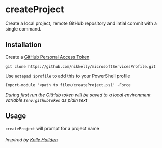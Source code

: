 # createProject
Create a local project, remote GitHub repository and intial commit with a single command. 

## Installation
Create a [GitHub Personal Access Token](https://docs.github.com/en/enterprise/2.15/user/articles/creating-a-personal-access-token-for-the-command-line) 

`git clone https://github.com/nikkelly/microsoftServicesProfile.git`

Use `notepad $profile` to add this to your PowerShell profile

`Import-module '<path to file>/createProject.ps1' -Force`

*During first run the GitHub token will be saved to a local environment variable `$env:githubToken` as plain text*

## Usage
`createProject` will prompt for a project name

###### Inspired by [Kalle Hallden](https://youtu.be/7Y8Ppin12r4)
